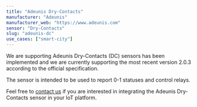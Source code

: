 ```yaml
---
title: "Adeunis Dry-Contacts"
manufacturer: "Adeunis"
manufacturer_web: "https://www.adeunis.com"
sensor: "Dry-Contacts"
slug: "adeunis-dc"
use_cases: ["smart-city"]
---
```


We are supporting Adeunis Dry-Contacts (DC) sensors has been implemented and we 
are currently supporting the most recent version 2.0.3 according to the official 
specification.

The sensor is intended to be used to report 0-1 statuses and control relays.

Feel free to [contact us](/contact/) if you are interested in integrating the 
Adeunis Dry-Contacts sensor in your IoT platform.